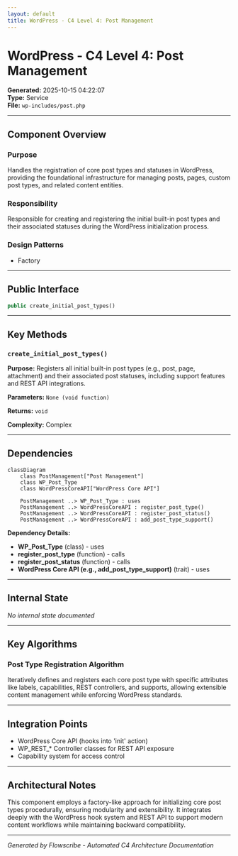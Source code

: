 ```yaml
---
layout: default
title: WordPress - C4 Level 4: Post Management
---
```


# WordPress - C4 Level 4: Post Management

**Generated:** 2025-10-15 04:22:07  
**Type:** Service  
**File:** `wp-includes/post.php`

---

## Component Overview

### Purpose
Handles the registration of core post types and statuses in WordPress, providing the foundational infrastructure for managing posts, pages, custom post types, and related content entities.

### Responsibility
Responsible for creating and registering the initial built-in post types and their associated statuses during the WordPress initialization process.

### Design Patterns
- Factory

---

## Public Interface

```php
public create_initial_post_types()
```

---

## Key Methods

### `create_initial_post_types()`

**Purpose:** Registers all initial built-in post types (e.g., post, page, attachment) and their associated post statuses, including support features and REST API integrations.

**Parameters:** `None (void function)`

**Returns:** `void`

**Complexity:** Complex

---

## Dependencies

```mermaid
classDiagram
    class PostManagement["Post Management"]
    class WP_Post_Type
    class WordPressCoreAPI["WordPress Core API"]

    PostManagement ..> WP_Post_Type : uses
    PostManagement ..> WordPressCoreAPI : register_post_type()
    PostManagement ..> WordPressCoreAPI : register_post_status()
    PostManagement ..> WordPressCoreAPI : add_post_type_support()
```

**Dependency Details:**

- **WP_Post_Type** (class) - uses
- **register_post_type** (function) - calls
- **register_post_status** (function) - calls
- **WordPress Core API (e.g., add_post_type_support)** (trait) - uses

---

## Internal State

*No internal state documented*

---

## Key Algorithms

### Post Type Registration Algorithm

Iteratively defines and registers each core post type with specific attributes like labels, capabilities, REST controllers, and supports, allowing extensible content management while enforcing WordPress standards.


---

## Integration Points

- WordPress Core API (hooks into 'init' action)
- WP_REST_* Controller classes for REST API exposure
- Capability system for access control

---

## Architectural Notes

This component employs a factory-like approach for initializing core post types procedurally, ensuring modularity and extensibility. It integrates deeply with the WordPress hook system and REST API to support modern content workflows while maintaining backward compatibility.

---

*Generated by Flowscribe - Automated C4 Architecture Documentation*
